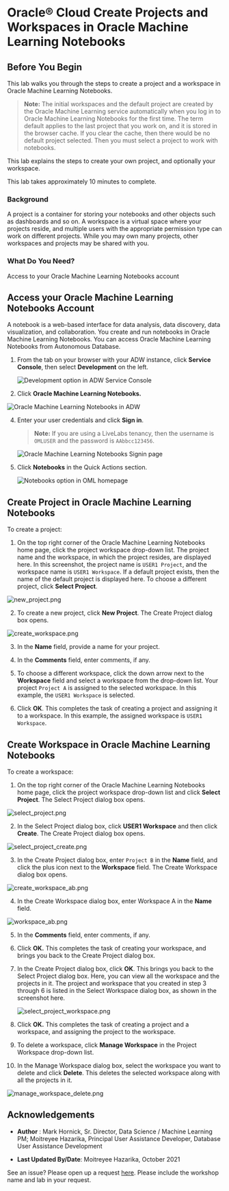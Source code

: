 # Oracle® Cloud Create Projects and Workspaces in Oracle Machine Learning Notebooks
## Before You Begin

This lab walks you through the steps to create a project and a workspace in Oracle Machine Learning Notebooks.

>**Note:** The initial workspaces and the default project are created by the Oracle Machine Learning service automatically when you log in to Oracle Machine Learning Notebooks for the first time. The term default applies to the last project that you work on, and it is stored in the browser cache. If you clear the cache, then there would be no default project selected. Then you must select a project to work with notebooks.

This lab explains the steps to create your own project, and optionally your workspace.

This lab takes approximately 10 minutes to complete.

### Background
A project is a container for storing your notebooks and other objects such as dashboards and so on. A workspace is a virtual space where your projects reside, and multiple users with the appropriate permission type can work on different projects. While you may own many projects, other workspaces and projects may be shared with you.

### What Do You Need?

Access to your Oracle Machine Learning Notebooks account



## Access your Oracle Machine Learning Notebooks Account

A notebook is a web-based interface for data analysis, data discovery, data visualization, and collaboration. You create and run notebooks in Oracle Machine Learning Notebooks. You can access Oracle Machine Learning Notebooks from Autonomous Database.

1. From the tab on your browser with your ADW instance, click **Service Console**, then select **Development** on the left.

	![Development option in ADW Service Console](images/adw_development.png "Development option in ADW Service Console")


2. Click **Oracle Machine Learning Notebooks.**

  ![Oracle Machine Learning Notebooks in ADW](images/adw_oml_notebooks.png "Oracle Machine Learning Notebooks in ADW")

4. Enter your user credentials and click **Sign in**.

	> **Note:** If you are using a LiveLabs tenancy, then the username is ``OMLUSER`` and the password is ``AAbbcc123456``.

	![Oracle Machine Learning Notebooks Signin page](images/oml_signin_page.png "Oracle Machine Learning Notebooks Sign in page")

5. Click **Notebooks** in the Quick Actions section.

	![Notebooks option in OML homepage](images/homepage_notebooks.png "Notebooks option in OML homepage")



## Create Project in Oracle Machine Learning Notebooks

To create a project:
1. On the top right corner of the Oracle Machine Learning Notebooks home page, click the project workspace drop-down list. The project name and the workspace, in which the project resides, are displayed here. In this screenshot, the project name is `USER1 Project`, and the workspace name is `USER1 Workspace`. If a default project exists, then the name of the default project is displayed here. To choose a different project, click **Select Project**.

  ![new_project.png](images/new_project.png "new_project.png")

2. To create a new project, click **New Project**. The Create Project dialog box opens.

  ![create_workspace.png](images/create_workspace.png "create_workspace.png")


3. In the **Name** field, provide a name for your project.


4. In the **Comments** field, enter comments, if any.


5. To choose a different workspace, click the down arrow next to the **Workspace** field and select a workspace from the
  drop-down list. Your project `Project A` is assigned to the selected workspace. In this example, the `USER1 Workspace` is selected.

6. Click **OK**. This completes the task of creating a project and assigning it to a workspace. In this example, the assigned workspace is `USER1 Workspace`.




## Create Workspace in Oracle Machine Learning Notebooks
To create a workspace:

1. On the top right corner of the Oracle Machine Learning Notebooks home page, click the project workspace drop-down list and click **Select Project**. The Select Project dialog box opens.

  ![select_project.png](images/select_project.png "select_project.png")


2. In the Select Project dialog box, click **USER1 Workspace** and then click **Create**. The Create Project dialog box opens.

  ![select_project_create.png](images/select_project_create.png "select_project_create.png")

3. In the Create Project dialog box, enter `Project B` in the **Name** field, and click the plus icon next to the **Workspace** field. The Create Workspace dialog box opens.

  ![create_workspace_ab.png](images/create_workspace_ab.png "create_workspace_ab.png")

4. In the Create Workspace dialog box, enter Workspace A in the **Name** field.

  ![workspace_ab.png](images/workspace_ab.png "workspace_ab.png")

5. In the **Comments** field, enter comments, if any.


6. Click **OK.** This completes the task of creating your workspace, and brings you back to the Create Project dialog box.


7. In the Create Project dialog box, click **OK**. This brings you back to the Select Project dialog box. Here, you
   can view all the workspace and the projects in it. The project and workspace that you created in step 3 through 6 is listed in the Select Workspace dialog box, as shown in the screenshot here.

   ![select_project_workspace.png](images/select_project_workspace.png "select_project_workspace.png")

8. Click **OK.** This completes the task of creating a project and a workspace, and assigning the project to the workspace.


9. To delete a workspace, click **Manage Workspace** in the Project Workspace drop-down list.

10. In the Manage Workspace dialog box, select the workspace you want to delete and click **Delete**.
  This deletes the selected workspace along with all the projects in it.

  ![manage_workspace_delete.png](images/manage_workspace_delete.png "manage_workspace_delete.png")




## Acknowledgements

* **Author** : Mark Hornick, Sr. Director, Data Science / Machine Learning PM; Moitreyee Hazarika, Principal User Assistance Developer, Database User Assistance Development

* **Last Updated By/Date**: Moitreyee Hazarika, October 2021

See an issue?  Please open up a request [here](https://github.com/oracle/learning-library/issues).   Please include the workshop name and lab in your request.
